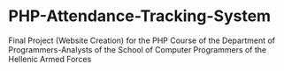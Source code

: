 # PHP-Attendance-Tracking-System
Final Project (Website Creation) for the PHP Course of the Department of Programmers-Analysts of the School of Computer Programmers of the Hellenic Armed Forces
